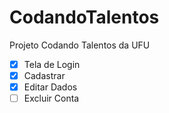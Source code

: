 # CodandoTalentos
Projeto Codando Talentos da UFU

- [x] Tela de Login
- [x] Cadastrar
- [x] Editar Dados
- [ ] Excluir Conta
